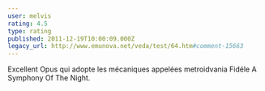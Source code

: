 ```yaml
---
user: melvis
rating: 4.5
type: rating
published: 2011-12-19T10:00:09.000Z
legacy_url: http://www.emunova.net/veda/test/64.htm#comment-15663
---
```

Excellent Opus qui adopte les mécaniques appelées metroidvania Fidéle A Symphony Of The Night.